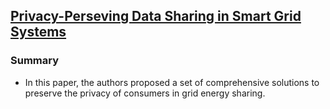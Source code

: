 ## [Privacy-Perseving Data Sharing in Smart Grid Systems](ieeexplore.ieee.org/stamp.jsp?tp=&arnumber=7007759)

### Summary
- In this paper, the authors proposed a set of comprehensive solutions to preserve the privacy of consumers in grid energy sharing.
